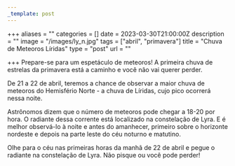```yaml
---
_template: post
---
```





+++
aliases = ""
categories = []
date = 2023-03-30T21:00:00Z
description = ""
image = "/images/ly_n.jpg"
tags = ["abril", "primavera"]
title = "Chuva de Meteoros Líridas"
type = "post"
url = ""

+++
Prepare-se para um espetáculo de meteoros! A primeira chuva de estrelas da primavera está a caminho e você não vai querer perder.

De 21 a 22 de abril, teremos a chance de observar a maior chuva de meteoros do Hemisfério Norte - a chuva de Líridas, cujo pico ocorrerá nessa noite.

Astrônomos dizem que o número de meteoros pode chegar a 18-20 por hora. O radiante dessa corrente está localizado na constelação de Lyra. E é melhor observá-lo à noite e antes do amanhecer, primeiro sobre o horizonte nordeste e depois na parte leste do céu noturno e matutino.

Olhe para o céu nas primeiras horas da manhã de 22 de abril e pegue o radiante na constelação de Lyra. Não pisque ou você pode perder!
